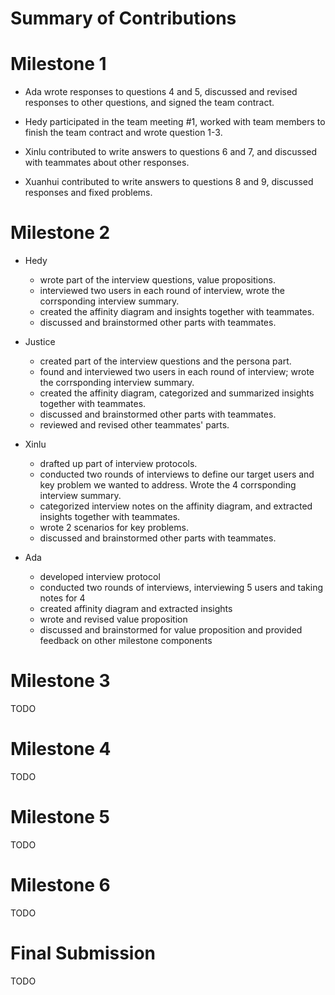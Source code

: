 # Summary of Contributions

# Milestone 1

- Ada wrote responses to questions 4 and 5, discussed and revised responses to other questions, and signed the team contract. 

- Hedy participated in the team meeting #1, worked with team members to finish the team contract and wrote question 1-3.

- Xinlu contributed to write answers to questions 6 and 7, and discussed with teammates about other responses.

- Xuanhui contributed to write answers to questions 8 and 9, discussed responses and fixed problems.

# Milestone 2 

- Hedy 
    - wrote part of the interview questions, value propositions.
    - interviewed two users in each round of interview, wrote the corrsponding interview summary.
    - created the affinity diagram and insights together with teammates.
    - discussed and brainstormed other parts with teammates.

- Justice
    - created part of the interview questions and the persona part.
    - found and interviewed two users in each round of interview; wrote the corrsponding interview summary.
    - created the affinity diagram, categorized and summarized insights together with teammates.
    - discussed and brainstormed other parts with teammates.
    - reviewed and revised other teammates' parts.

- Xinlu 
    - drafted up part of interview protocols.
    - conducted two rounds of interviews to define our target users and key problem we wanted to address. Wrote the 4 corrsponding interview summary.
    - categorized interview notes on the affinity diagram, and extracted insights together with teammates.
    - wrote 2 scenarios for key problems.
    - discussed and brainstormed other parts with teammates.
    
- Ada
    - developed interview protocol 
    - conducted two rounds of interviews, interviewing 5 users and taking notes for 4
    - created affinity diagram and extracted insights
    - wrote and revised value proposition 
    - discussed and brainstormed for value proposition and provided feedback on other milestone components


# Milestone 3

TODO 

# Milestone 4 

TODO 

# Milestone 5 

TODO 

# Milestone 6 

TODO 

# Final Submission

TODO 